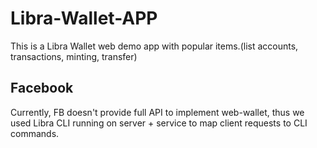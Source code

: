 # Libra-Wallet-APP
This is a Libra Wallet web demo app with popular items.(list accounts, transactions, minting, transfer)

## Facebook 
Currently, FB doesn't provide full API to implement web-wallet, thus we used Libra CLI running on server + service to map client requests to CLI commands.
